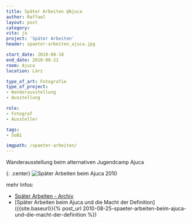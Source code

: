 ```yaml
---
title: Später Arbeiten @Ajuca
author: Raffael
layout: post
category:
vita: ja
project: 'Später Arbeiten'
header: spaeter-arbeiten_ajuca.jpg

start_date: 2010-08-18
end_date: 2010-08-21
room: Ajuca
location: Lärz

type_of_art: Fotografie
type_of_project:
- Wanderausstellung
- Ausstellung

role:
- Fotograf
- Aussteller

tags:
- SoBi

imgpath: /spaeter-arbeiten/
---
```


Wanderausstellung beim alternativen Jugendcamp Ajuca

<!--more-->

{: .center}
![Später Arbeiten beim Ajuca 2010]({{site.imgpath}}{{page.imgpath}}spaeterarbeiten_ajuca2010.jpg)

mehr Infos:

* [Später Arbeiten - Archiv](/archiv/spaeter-arbeiten)
* [Später Arbeiten beim Ajuca und die Macht der Definition]({{site.baseurl}}{% post_url 2010-08-25-spaeter-arbeiten-beim-ajuca-und-die-macht-der-definition %})